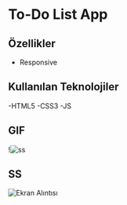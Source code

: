 
# To-Do List App


## Özellikler

- Responsive






  
## Kullanılan Teknolojiler

-HTML5 
-CSS3
-JS



  
## GIF

!![ss](https://user-images.githubusercontent.com/125564176/235445214-a98cb49d-ff52-472a-ac71-5e316368f9bf.gif)

## SS
![Ekran Alıntısı](https://user-images.githubusercontent.com/125564176/235445387-ee5bcb1c-0cf5-40d1-afa7-5bcd244bf2da.PNG)

  
